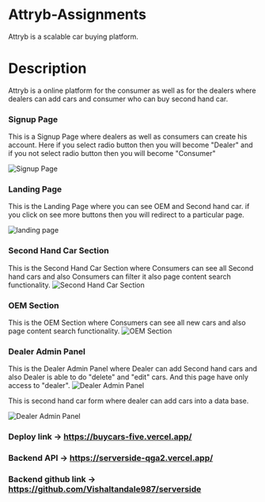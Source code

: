 # Attryb-Assignments
Attryb is a scalable car buying platform.




# Description

Attryb is a online platform for the consumer as well as for the dealers where dealers can add cars and consumer who can buy second hand car.

### Signup Page
This is a Signup Page where dealers as well as consumers can create his account. Here if you select radio button then you will become "Dealer" and if you not select radio button then you will become "Consumer"


![Signup Page](https://res.cloudinary.com/dd9cmhunr/image/upload/v1685223026/Screenshot_559_htajnx.png)


### Landing Page
This is the Landing Page where you can see OEM and Second hand car. if you click on see more buttons then you will redirect to a particular page. 

![landing page](https://res.cloudinary.com/dd9cmhunr/image/upload/v1685223009/Screenshot_558_csgvoj.png)

### Second Hand Car Section
This is the Second Hand Car Section where Consumers can see all Second hand cars and also Consumers can filter it also page content search functionality.
![Second Hand Car Section](https://res.cloudinary.com/dd9cmhunr/image/upload/v1685223042/Screenshot_563_zadvdo.png)

### OEM Section
This is the OEM Section where Consumers can see all new cars and also page content search functionality.
![OEM Section](https://res.cloudinary.com/dd9cmhunr/image/upload/v1685223085/Screenshot_565_npipnm.png)

### Dealer Admin Panel
This is the Dealer Admin Panel where Dealer can add Second hand cars and also Dealer is able to do  "delete" and "edit" cars. And this page have only access to "dealer".
![Dealer Admin Panel](https://res.cloudinary.com/dd9cmhunr/image/upload/v1685223064/Screenshot_564_kdrwgs.png)


This is second hand car form where dealer can add cars into a data base.

![Dealer Admin Panel](https://res.cloudinary.com/dd9cmhunr/image/upload/v1685226016/Screenshot_566_pbkjsc.png)

### Deploy link -> https://buycars-five.vercel.app/

### Backend API -> https://serverside-qga2.vercel.app/

### Backend github link -> https://github.com/Vishaltandale987/serverside



